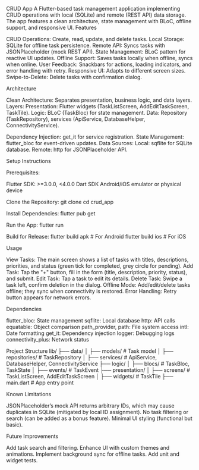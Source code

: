 CRUD App
A Flutter-based task management application implementing CRUD operations with local (SQLite) and remote (REST API) data storage. The app features a clean architecture, state management with BLoC, offline support, and responsive UI.
Features

CRUD Operations: Create, read, update, and delete tasks.
Local Storage: SQLite for offline task persistence.
Remote API: Syncs tasks with JSONPlaceholder (mock REST API).
State Management: BLoC pattern for reactive UI updates.
Offline Support: Saves tasks locally when offline, syncs when online.
User Feedback: Snackbars for actions, loading indicators, and error handling with retry.
Responsive UI: Adapts to different screen sizes.
Swipe-to-Delete: Delete tasks with confirmation dialog.

Architecture

Clean Architecture: Separates presentation, business logic, and data layers.
Layers:
Presentation: Flutter widgets (TaskListScreen, AddEditTaskScreen, TaskTile).
Logic: BLoC (TaskBloc) for state management.
Data: Repository (TaskRepository), services (ApiService, DatabaseHelper, ConnectivityService).


Dependency Injection: get_it for service registration.
State Management: flutter_bloc for event-driven updates.
Data Sources:
Local: sqflite for SQLite database.
Remote: http for JSONPlaceholder API.



Setup Instructions

Prerequisites:

Flutter SDK: >=3.0.0, <4.0.0
Dart SDK
Android/iOS emulator or physical device


Clone the Repository:
git clone <repository-url>
cd crud_app


Install Dependencies:
flutter pub get


Run the App:
flutter run


Build for Release:
flutter build apk  # For Android
flutter build ios  # For iOS



Usage

View Tasks: The main screen shows a list of tasks with titles, descriptions, priorities, and status (green tick for completed, grey circle for pending).
Add Task: Tap the "+" button, fill in the form (title, description, priority, status), and submit.
Edit Task: Tap a task to edit its details.
Delete Task: Swipe a task left, confirm deletion in the dialog.
Offline Mode: Add/edit/delete tasks offline; they sync when connectivity is restored.
Error Handling: Retry button appears for network errors.

Dependencies

flutter_bloc: State management
sqflite: Local database
http: API calls
equatable: Object comparison
path_provider, path: File system access
intl: Date formatting
get_it: Dependency injection
logger: Debugging logs
connectivity_plus: Network status

Project Structure
lib/
├── data/
│   ├── models/          # Task model
│   ├── repositories/    # TaskRepository
│   ├── services/        # ApiService, DatabaseHelper, ConnectivityService
├── logic/
│   ├── blocs/           # TaskBloc, TaskState
│   ├── events/          # TaskEvent
├── presentation/
│   ├── screens/         # TaskListScreen, AddEditTaskScreen
│   ├── widgets/         # TaskTile
├── main.dart            # App entry point

Known Limitations

JSONPlaceholder’s mock API returns arbitrary IDs, which may cause duplicates in SQLite (mitigated by local ID assignment).
No task filtering or search (can be added as a bonus feature).
Minimal UI styling (functional but basic).

Future Improvements

Add task search and filtering.
Enhance UI with custom themes and animations.
Implement background sync for offline tasks.
Add unit and widget tests.


